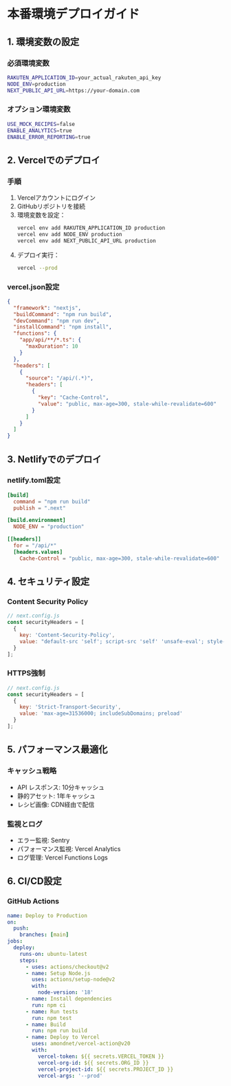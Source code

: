# 本番環境デプロイガイド

## 1. 環境変数の設定

### 必須環境変数
```bash
RAKUTEN_APPLICATION_ID=your_actual_rakuten_api_key
NODE_ENV=production
NEXT_PUBLIC_API_URL=https://your-domain.com
```

### オプション環境変数
```bash
USE_MOCK_RECIPES=false
ENABLE_ANALYTICS=true
ENABLE_ERROR_REPORTING=true
```

## 2. Vercelでのデプロイ

### 手順
1. Vercelアカウントにログイン
2. GitHubリポジトリを接続
3. 環境変数を設定：
   ```bash
   vercel env add RAKUTEN_APPLICATION_ID production
   vercel env add NODE_ENV production
   vercel env add NEXT_PUBLIC_API_URL production
   ```
4. デプロイ実行：
   ```bash
   vercel --prod
   ```

### vercel.json設定
```json
{
  "framework": "nextjs",
  "buildCommand": "npm run build",
  "devCommand": "npm run dev",
  "installCommand": "npm install",
  "functions": {
    "app/api/**/*.ts": {
      "maxDuration": 10
    }
  },
  "headers": [
    {
      "source": "/api/(.*)",
      "headers": [
        {
          "key": "Cache-Control",
          "value": "public, max-age=300, stale-while-revalidate=600"
        }
      ]
    }
  ]
}
```

## 3. Netlifyでのデプロイ

### netlify.toml設定
```toml
[build]
  command = "npm run build"
  publish = ".next"

[build.environment]
  NODE_ENV = "production"

[[headers]]
  for = "/api/*"
  [headers.values]
    Cache-Control = "public, max-age=300, stale-while-revalidate=600"
```

## 4. セキュリティ設定

### Content Security Policy
```javascript
// next.config.js
const securityHeaders = [
  {
    key: 'Content-Security-Policy',
    value: "default-src 'self'; script-src 'self' 'unsafe-eval'; style-src 'self' 'unsafe-inline'; img-src 'self' data: https:; connect-src 'self' https://app.rakuten.co.jp;"
  }
];
```

### HTTPS強制
```javascript
// next.config.js
const securityHeaders = [
  {
    key: 'Strict-Transport-Security',
    value: 'max-age=31536000; includeSubDomains; preload'
  }
];
```

## 5. パフォーマンス最適化

### キャッシュ戦略
- API レスポンス: 10分キャッシュ
- 静的アセット: 1年キャッシュ
- レシピ画像: CDN経由で配信

### 監視とログ
- エラー監視: Sentry
- パフォーマンス監視: Vercel Analytics
- ログ管理: Vercel Functions Logs

## 6. CI/CD設定

### GitHub Actions
```yaml
name: Deploy to Production
on:
  push:
    branches: [main]
jobs:
  deploy:
    runs-on: ubuntu-latest
    steps:
      - uses: actions/checkout@v2
      - name: Setup Node.js
        uses: actions/setup-node@v2
        with:
          node-version: '18'
      - name: Install dependencies
        run: npm ci
      - name: Run tests
        run: npm test
      - name: Build
        run: npm run build
      - name: Deploy to Vercel
        uses: amondnet/vercel-action@v20
        with:
          vercel-token: ${{ secrets.VERCEL_TOKEN }}
          vercel-org-id: ${{ secrets.ORG_ID }}
          vercel-project-id: ${{ secrets.PROJECT_ID }}
          vercel-args: '--prod'
```